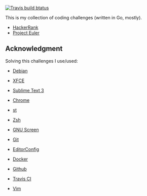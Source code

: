[![Travis build btatus](https://travis-ci.com/ntrrg/challenges.svg?branch=master)](https://travis-ci.com/ntrrg/challenges)

This is my collection of coding challenges (written in Go, mostly).

* [HackerRank](https://hackerrank.com)
* [Project Euler](https://projecteuler.net)

## Acknowledgment

Solving this challenges I use/used:

* [Debian](https://www.debian.org/)

* [XFCE](https://xfce.org/)

* [Sublime Text 3](https://www.sublimetext.com/3)

* [Chrome](https://www.google.com/chrome/browser/desktop/index.html)

* [st](https://st.suckless.org/)

* [Zsh](http://www.zsh.org/)

* [GNU Screen](https://www.gnu.org/software/screen)

* [Git](https://git-scm.com/)

* [EditorConfig](http://editorconfig.org/)

* [Docker](https://docker.com)

* [Github](https://github.com)

* [Travis CI](https://travis-ci.org)

* [Vim](https://www.vim.org/)

